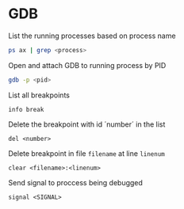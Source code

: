 # GDB

List the running processes based on process name
```bash
ps ax | grep <process>
```

Open and attach GDB to running process by PID
```bash
gdb -p <pid>
```

List all breakpoints
```
info break
```

Delete the breakpoint with id ´number´ in the list
```
del <number>
```

Delete breakpoint in file `filename` at line `linenum`
```
clear <filename>:<linenum>
```

Send signal to proccess being debugged
```
signal <SIGNAL>
```
